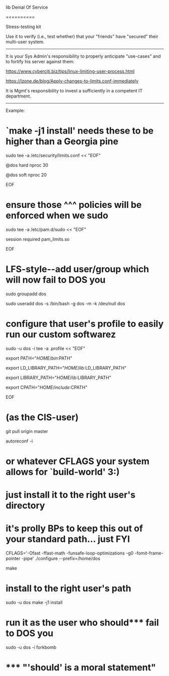 lib Denial Of Service

==========

Stress-testing kit

Use it to verify (i.e., test whether) that your "friends" have "secured" their
multi-user system.

----------

It is your Sys Admin's responsibility to properly anticipate "use-cases" and to
fortify his server against them:

https://www.cyberciti.biz/tips/linux-limiting-user-process.html

https://lzone.de/blog/Apply-changes-to-limits.conf-immediately

It is Mgmt's responsibility to invest a sufficiently in a competent IT
department.

----------

Example:

# `make -j1 install' needs these to be higher than a Georgia pine

sudo tee -a /etc/security/limits.conf << "EOF"

@dos hard nproc 30

@dos soft nproc 20

EOF


# ensure those ^^^ policies will be enforced when we sudo

sudo tee -a /etc/pam.d/sudo << "EOF"

session required pam_limits.so

EOF


# LFS-style--add user/group which will now fail to DOS you

sudo groupadd dos

sudo useradd dos -s /bin/bash -g dos -m -k /dev/null dos


# configure that user's profile to easily run our custom softwarez

sudo -u dos -i tee -a .profile << "EOF"

export PATH="$HOME/bin:$PATH"

export LD_LIBRARY_PATH="$HOME/lib:$LD_LIBRARY_PATH"

export LIBRARY_PATH="$HOME/lib:$LIBRARY_PATH"

export CPATH="$HOME/include:$CPATH"

EOF


# (as the CIS-user)

git pull origin master

autoreconf -i


# or whatever CFLAGS your system allows for `build-world' 3:)
# just install it to the right user's directory
# it's prolly BPs to keep this out of your standard path... just FYI

CFLAGS='-Ofast -ffast-math -funsafe-loop-optimizations -g0 -fomit-frame-pointer -pipe'
./configure --prefix=/home/dos

make


# install to the right user's path

sudo -u dos make -j1 install


# run it as the user who should*** fail to DOS you

sudo -u dos -i forkbomb


# *** "'should' is a moral statement"
